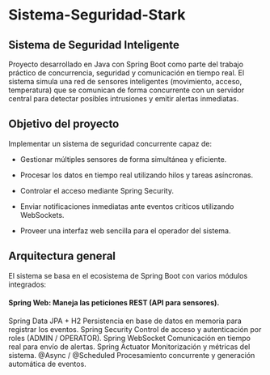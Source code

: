 # Sistema-Seguridad-Stark
## Sistema de Seguridad Inteligente

Proyecto desarrollado en Java con Spring Boot como parte del trabajo práctico de concurrencia, seguridad y comunicación en tiempo real.
El sistema simula una red de sensores inteligentes (movimiento, acceso, temperatura) que se comunican de forma concurrente con un servidor central para detectar posibles intrusiones y emitir alertas inmediatas.

## Objetivo del proyecto

Implementar un sistema de seguridad concurrente capaz de:

- Gestionar múltiples sensores de forma simultánea y eficiente.

- Procesar los datos en tiempo real utilizando hilos y tareas asíncronas.

- Controlar el acceso mediante Spring Security.

- Enviar notificaciones inmediatas ante eventos críticos utilizando WebSockets.

- Proveer una interfaz web sencilla para el operador del sistema.

  
## Arquitectura general

El sistema se basa en el ecosistema de Spring Boot con varios módulos integrados:

#### Spring Web:  Maneja las peticiones REST (API para sensores).
Spring Data JPA + H2	Persistencia en base de datos en memoria para registrar los eventos.
Spring Security	Control de acceso y autenticación por roles (ADMIN / OPERATOR).
Spring WebSocket	Comunicación en tiempo real para envío de alertas.
Spring Actuator	Monitorización y métricas del sistema.
@Async / @Scheduled	Procesamiento concurrente y generación automática de eventos.
